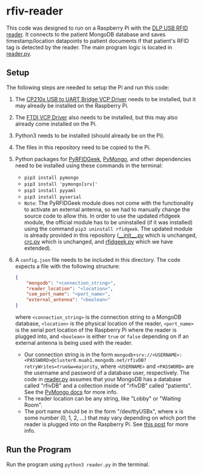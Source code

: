 # rfiv-reader

This code was designed to run on a Raspberry Pi with the [DLP USB RFID reader](https://www.dlpdesign.com/rf/dlp-rfid2-ds-v114.pdf). It connects to the patient MongoDB database and saves timestamp/location datapoints to patient documents if that patient's RFID tag is detected by the reader. The main program logic is located in [reader.py](reader.py).

## Setup

The following steps are needed to setup the Pi and run this code:
1. The [CP210x USB to UART Bridge VCP Driver](https://www.silabs.com/developers/usb-to-uart-bridge-vcp-drivers) needs to be installed, but it may already be installed on the Raspberry Pi.
2. The [FTDI VCP Driver](https://ftdichip.com/drivers/vcp-drivers/) also needs to be installed, but this may also already come installed on the Pi. 
3. Python3 needs to be installed (should already be on the Pi).
4. The files in this repository need to be copied to the Pi.
5. Python packages for [PyRFIDGeek](https://github.com/scriptotek/pyrfidgeek), [PyMongo](https://pymongo.readthedocs.io/en/stable/), and other dependencies need to be installed using these commands in the terminal:
    * `pip3 install pymongo`
    * `pip3 install 'pymongo[srv]'`
    * `pip3 install pyyaml`
    * `pip3 install pyserial`
    * `Note`: The PyRFIDGeek module does not come with the functionality to activate an external antenna, so we had to manually change the source code to allow this. In order to use the updated rfidgeek module, the official module has to be uninstalled (if it was installed) using the command `pip3 uninstall rfidgeek`. The updated module is already provided in this repository ([\_\_init\_\_.py](__init__.py) which is unchanged, [crc.py](crc.py) which is unchanged, and [rfidgeek.py](rfidgeek.py) which we have extended).
6. A `config.json` file needs to be included in this directory. The code expects a file with the following structure:
    ```JSON
    {
        "mongodb": "<connection_string>",
        "reader_location": "<location>",
        "com_port_name": "<port_name>",
        "external_antenna": "<boolean>"
    }
    ```
    where `<connection_string>` is the connection string to a MongoDB database, `<location>` is the physical location of the reader, `<port_name>` is the serial port location of the Raspberry Pi where the reader is plugged into, and `<boolean>` is either `true` or `false` depending on if an external antenna is being used with the reader.

    * Our connection string is in the form `mongodb+srv://<USERNAME>:<PASSWORD>@cluster0.muah1.mongodb.net/rfivDB?retryWrites=true&w=majority`, where `<USERNAME>` and `<PASSWORD>` are the username and password of a database user, respectively. The code in [reader.py](reader.py#L40-L43) assumes that your MongoDB has a database called "rfivDB" and a collection inside of "rfivDB" called "patients". See the [PyMongo docs](https://pymongo.readthedocs.io/en/stable/tutorial.html) for more info.
    * The reader location can be any string, like "Lobby" or "Waiting Room". 
    * The port name should be in the form "/dev/ttyUSBx", where x is some number (0, 1, 2, ...) that may vary depending on which port the reader is plugged into on the Raspberry Pi. See [this post](https://stackoverflow.com/questions/62944235/identify-which-usb-device-is-dev-ttyusb0) for more info.

## Run the Program

Run the program using `python3 reader.py` in the terminal.